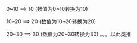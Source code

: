0~10 ==> 10   (数值为0~10转换为10)

10~20 ==> 20   (数值为10~20转换为20)

20~30 ==> 30  (数值为20~30转换为30)   。。。以此类推
